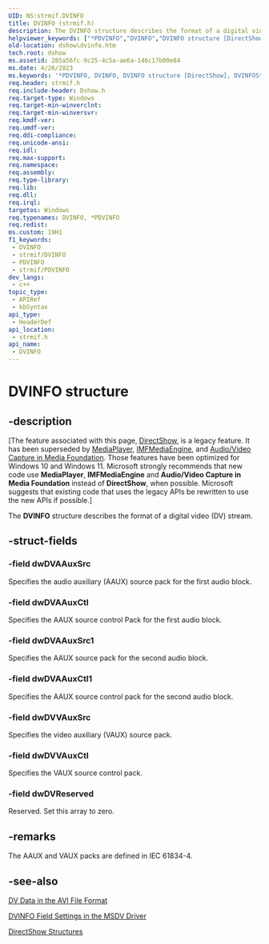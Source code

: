 ```yaml
---
UID: NS:strmif.DVINFO
title: DVINFO (strmif.h)
description: The DVINFO structure describes the format of a digital video (DV) stream.
helpviewer_keywords: ["*PDVINFO","DVINFO","DVINFO structure [DirectShow]","DVINFOStructure","PDVINFO","PDVINFO structure pointer [DirectShow]","dshow.dvinfo","strmif/DVINFO","strmif/PDVINFO"]
old-location: dshow\dvinfo.htm
tech.root: dshow
ms.assetid: 285a56fc-9c25-4c5a-ae6a-146c17b00e84
ms.date: 4/26/2023
ms.keywords: '*PDVINFO, DVINFO, DVINFO structure [DirectShow], DVINFOStructure, PDVINFO, PDVINFO structure pointer [DirectShow], dshow.dvinfo, strmif/DVINFO, strmif/PDVINFO'
req.header: strmif.h
req.include-header: Dshow.h
req.target-type: Windows
req.target-min-winverclnt: 
req.target-min-winversvr: 
req.kmdf-ver: 
req.umdf-ver: 
req.ddi-compliance: 
req.unicode-ansi: 
req.idl: 
req.max-support: 
req.namespace: 
req.assembly: 
req.type-library: 
req.lib: 
req.dll: 
req.irql: 
targetos: Windows
req.typenames: DVINFO, *PDVINFO
req.redist: 
ms.custom: 19H1
f1_keywords:
 - DVINFO
 - strmif/DVINFO
 - PDVINFO
 - strmif/PDVINFO
dev_langs:
 - c++
topic_type:
 - APIRef
 - kbSyntax
api_type:
 - HeaderDef
api_location:
 - strmif.h
api_name:
 - DVINFO
---
```


# DVINFO structure


## -description

\[The feature associated with this page, [DirectShow](/windows/win32/directshow/directshow), is a legacy feature. It has been superseded by [MediaPlayer](/uwp/api/Windows.Media.Playback.MediaPlayer), [IMFMediaEngine](/windows/win32/api/mfmediaengine/nn-mfmediaengine-imfmediaengine), and [Audio/Video Capture in Media Foundation](windows/win32/medfound/audio-video-capture-in-media-foundation). Those features have been optimized for Windows 10 and Windows 11. Microsoft strongly recommends that new code use **MediaPlayer**, **IMFMediaEngine** and **Audio/Video Capture in Media Foundation** instead of **DirectShow**, when possible. Microsoft suggests that existing code that uses the legacy APIs be rewritten to use the new APIs if possible.\]

The <b>DVINFO</b> structure describes the format of a digital video (DV) stream.

## -struct-fields

### -field dwDVAAuxSrc

Specifies the audio auxiliary (AAUX) source pack for the first audio block.

### -field dwDVAAuxCtl

Specifies the AAUX source control Pack for the first audio block.

### -field dwDVAAuxSrc1

Specifies the AAUX source pack for the second audio block.

### -field dwDVAAuxCtl1

Specifies the AAUX source control pack for the second audio block.

### -field dwDVVAuxSrc

Specifies the video auxiliary (VAUX) source pack.

### -field dwDVVAuxCtl

Specifies the VAUX source control pack.

### -field dwDVReserved

Reserved. Set this array to zero.

## -remarks

The AAUX and VAUX packs are defined in IEC 61834-4.

## -see-also

<a href="/windows/desktop/DirectShow/dv-data-in-the-avi-file-format">DV Data in the AVI File Format</a>



<a href="/windows/desktop/DirectShow/dvinfo-field-settings-in-the-msdv-driver">DVINFO Field Settings in the MSDV Driver</a>



<a href="/windows/desktop/DirectShow/directshow-structures">DirectShow Structures</a>